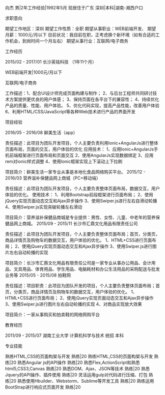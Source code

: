 


向杰
男|2年工作经验|1992年5月
现居住于广东 深圳|本科|湖南-湘西户口 

求职意向

期望工作地区：深圳
期望工作性质：全职
期望从事职业：WEB前端开发、
期望月薪：1000元/月以下
目前状况：我目前在职，正考虑换个新环境（如有合适的工作机会，到岗时间一个月左右）
期望从事行业：互联网/电子商务


工作经历

2015/02 - 2017/01
长沙英铭科技 （1年11个月） 

WEB前端开发|1000元/月以下

互联网/电子商务

工作描述：1、配合UI设计师完成页面构建与制作；
2、与后台工程师共同研讨技术方案提供更优良的用户体感；
3、保持页面在各平台下的兼容性；
4、持续优化产品的质量、性能、用户体验。
5、优化代码实现，提高产品性能，改善用户体验
6、利用HTML/CSS/JavaScript等各种Web技术进行产品的界面开发


项目经验

2016/05 - 2016/08
鲜美生活（app）

责任描述：此项目为团队开发项目，个人主要负责利用Ionic+AngularJs进行整体页面布局，页面的交互，用户体验的优化
应用技术：
1、应用Ionic+AngularJs手机前端框架进行页面布局和页面交互
2、使用AngularJs实现数据绑定
3、应用rem对ionic样式调整
4、使用Ionic框架实现上下滚动上下拉刷

项目简介：鲜美生活一家专业从事是本地化食品网络购买平台。
2015/12 - 2016/03
营养滋补保健品网上商城（PC+移动端）

责任描述：此项目为团队开发项目，个人主要负责整体页面布局，数据交互，用户体验的优化。
使用技术：
1、利用Bootstrap前段框架进行页面布局；
2、使用jQuery实现页面动态交互和Ajax异步操作
3、使用Swiper.js进行左右自滑动轮播
4、使用Swiper.js实现突破轮播左右滑动

项目简介：营养滋补保健品商城是专业提供：男性、女性、儿童、中老年的营养保健品网上商城。
2015/09 - 2015/11
长沙市汇鼎文化用品有限责任公司

责任描述：此项目为团队开发项目，个人主要负责整体页面布局；首页，分类页，商品详情页及购物车的数据交互，用户体验的优化。
1、HTML+CSS进行页面布局；
2、使用jQuery实现页面动态交互和Ajax异步操作
3、使用Swiper.js进行图片左右自动轮播的实现

项目简介：长沙市汇鼎文化用品有限责任公司是一家专业从事办公用品、会计用品、文具用品、体育用品、学生用品、电脑耗材和办公生活用品的采购配送与批发业务等
2015/05 - 2015/08
拍鞋网

责任描述：项目职责：此项目为团队开发的项目，个人主要负责整体页面布局；首页，分类页，商品详情页及购物车的数据交互，用户体验的优化。
1、HTML+CSS进行页面布局；
2、使用jQuery实现页面动态交互和Ajax异步操作
3、使用Swiper.js进行图片左右自动轮播的实现
4、对商品实现放大效果

项目简介：一家从事购买和拍卖鞋的网络网购平台


教育经历

2011/09 - 2015/07
湖南工业大学  计算机科学与技术  统招  本科


专业技能

熟练HTML,CSS的页面构架与开发  熟练|20
熟练HTML,CSS的页面构架与开发  熟练|20
熟悉Angular js的API操作  熟练|20
熟悉Flex,ActionScript和熟悉html5,CSS3,Canvas  熟练|20
熟悉DOM、Ajax、JSON等技术  熟练|20
熟悉Jquery的API操作、插件使用  熟练|20
灵活运用gulp对代码进行压缩、打包  熟练|20
熟悉使用Hbuilder、Webstorm、Sublime等开发工具  熟练|20
熟练运用BootStrap进行响应式页面开发  熟练|20

